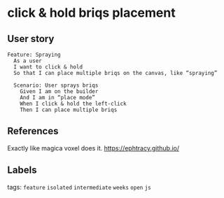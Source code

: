 click & hold briqs placement
===


User story
---

```gherkin=
Feature: Spraying
  As a user 
  I want to click & hold 
  So that I can place multiple briqs on the canvas, like “spraying”

  Scenario: User sprays briqs
    Given I am on the builder 
    And I am in “place mode”
    When I click & hold the left-click
    Then I can place multiple briqs
```

References
---

Exactly like magica voxel does it. 
https://ephtracy.github.io/


Labels 
---
    
tags: `feature` `isolated` `intermediate` `weeks` `open` `js`
